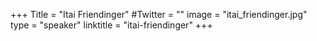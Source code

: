 +++
Title = "Itai Friendinger"
#Twitter = ""
image = "itai_friendinger.jpg"
type = "speaker"
linktitle = "itai-friendinger"
+++